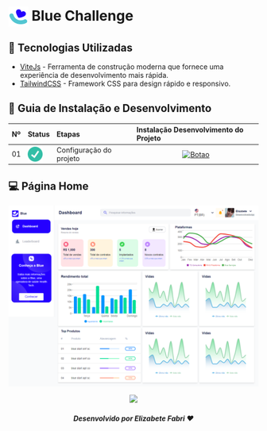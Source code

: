 <h1>
    <a href="https://www.laboratoria.la/br">
     <img align="center" width="40px" src="./public/favicon.ico"></a>
    <span>Blue Challenge</span>
</h1>

## 🚀 Tecnologias Utilizadas

- [ViteJs](https://vitejs.dev/) - Ferramenta de construção moderna que fornece uma experiência de desenvolvimento mais rápida.
- [TailwindCSS](https://tailwindcss.com/) - Framework CSS para design rápido e responsivo.

## 📘 Guia de Instalação e Desenvolvimento

<table>
  <thead>
    <tr align="left">
      <th>Nº</th>
      <th>Status</th>
      <th>Etapas</th>
      <th>Instalação Desenvolvimento do Projeto</th>
    </tr>
  </thead>
  <tbody align="left">
    <tr>
      <td>01</td>
      <td><img width="30px" height="30px" align="center" alt="icon check" src="https://raw.githubusercontent.com/elizabetefabri/SAP012-dataverse-chat/main/src/images/check.png"></td>
      <td>Configuração do projeto</td>
      <td align="center">
        <a href="https://github.com/elizabetefabri/desafio-front-end/tree/main/frontend/public/marco-1/readme.md" target="_blank">
           <img align="center" alt="Botao" src="https://img.shields.io/badge/Ver%20desenvolvimento-52C6D2?style=for-the-badge" width="250px">
        </a>
      </td>
    </tr>
    </tbody>
  <tfoot>
  </tfoot>
</table>


## 💻 Página Home
![Imagem desktop](./public/dash.png)

<div align="center">

<img src="https://user-images.githubusercontent.com/73097560/115834477-dbab4500-a447-11eb-908a-139a6edaec5c.gif"><br>

##### Desenvolvido por <span>Elizabete Fabri</span> ❤

</div>
